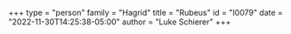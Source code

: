 +++
type = "person"
family = "Hagrid"
title = "Rubeus"
id = "I0079"
date = "2022-11-30T14:25:38-05:00"
author = "Luke Schierer"
+++
